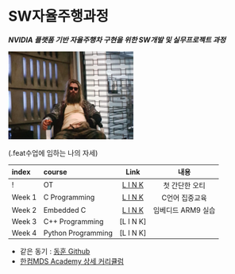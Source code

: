 # SW자율주행과정

***NVIDIA 플랫폼 기반 자율주행차 구현을 위한 SW개발 및 실무프로젝트 과정***



<img src="./t.jpg" width="50%" height="50%">

(.feat수업에 임하는 나의 자세)



|index|course|Link|내용|
|:---|:---|:---:|:---:|
|!|OT|[L I N K](./courses/OT/OT.md)|첫 간단한 오티
|Week 1|C Programming|[L I N K](./courses/w01.md)|C언어 집중교육
|Week 2|Embedded C|[L I N K](./courses/w02.md)|임베디드 ARM9 실습
|Week 3|C++ Programming|[L I N K]|
|Week 4|Python Programming|[L I N K]|



* 같은 동기 : [동훈 Github](https://github.com/Baccas-Kim?tab=repositories)
* [한컴MDS Academy 상세 커리큘럼](http://www.mdsacademy.co.kr/customer/board_view.php?board_idx=1585&schField=&schWord=nvidia&search_div=notice&size=10&page=1)

<!-- ![af](http://www.mdsacademy.co.kr/admin/_upload/editor/201905170546527359.jpg) -->